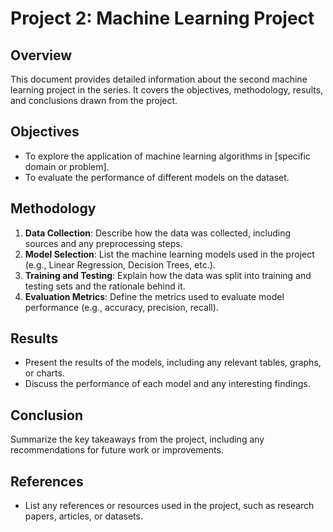# Project 2: Machine Learning Project

## Overview
This document provides detailed information about the second machine learning project in the series. It covers the objectives, methodology, results, and conclusions drawn from the project.

## Objectives
- To explore the application of machine learning algorithms in [specific domain or problem].
- To evaluate the performance of different models on the dataset.

## Methodology
1. **Data Collection**: Describe how the data was collected, including sources and any preprocessing steps.
2. **Model Selection**: List the machine learning models used in the project (e.g., Linear Regression, Decision Trees, etc.).
3. **Training and Testing**: Explain how the data was split into training and testing sets and the rationale behind it.
4. **Evaluation Metrics**: Define the metrics used to evaluate model performance (e.g., accuracy, precision, recall).

## Results
- Present the results of the models, including any relevant tables, graphs, or charts.
- Discuss the performance of each model and any interesting findings.

## Conclusion
Summarize the key takeaways from the project, including any recommendations for future work or improvements.

## References
- List any references or resources used in the project, such as research papers, articles, or datasets.